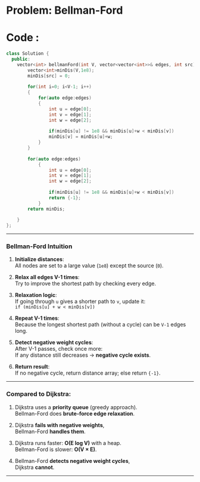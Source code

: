 # Problem: Bellman-Ford
# Code : 
```c++
class Solution {
  public:
    vector<int> bellmanFord(int V, vector<vector<int>>& edges, int src) {
        vector<int>minDis(V,1e8);
        minDis[src] = 0;
        
        for(int i=0; i<V-1; i++)
        {
            for(auto edge:edges)
            {
                int u = edge[0];
                int v = edge[1];
                int w = edge[2];
                
                if(minDis[u] != 1e8 && minDis[u]+w < minDis[v])
                minDis[v] = minDis[u]+w;
            }
        }
        
        for(auto edge:edges)
            {
                int u = edge[0];
                int v = edge[1];
                int w = edge[2];
                
                if(minDis[u] != 1e8 && minDis[u]+w < minDis[v])
                return {-1};
            }
        return minDis;
   
    }
};
```

---

###  **Bellman-Ford Intuition**

1. **Initialize distances**:  
   All nodes are set to a large value (`1e8`) except the source (`0`).

2. **Relax all edges V-1 times**:  
   Try to improve the shortest path by checking every edge.

3. **Relaxation logic**:  
   If going through `u` gives a shorter path to `v`, update it:  
   `if (minDis[u] + w < minDis[v])`

4. **Repeat V-1 times**:  
   Because the longest shortest path (without a cycle) can be `V-1` edges long.

5. **Detect negative weight cycles**:  
   After V-1 passes, check once more:  
   If any distance still decreases → **negative cycle exists**.

6. **Return result**:  
   If no negative cycle, return distance array; else return `{-1}`.

---

###  Compared to Dijkstra:

1. Dijkstra uses a **priority queue** (greedy approach).  
   Bellman-Ford does **brute-force edge relaxation**.

2. Dijkstra **fails with negative weights**,  
   Bellman-Ford **handles them**.

3. Dijkstra runs faster: **O(E log V)** with a heap.  
   Bellman-Ford is slower: **O(V × E)**.

4. Bellman-Ford **detects negative weight cycles**,  
   Dijkstra **cannot**.

---
